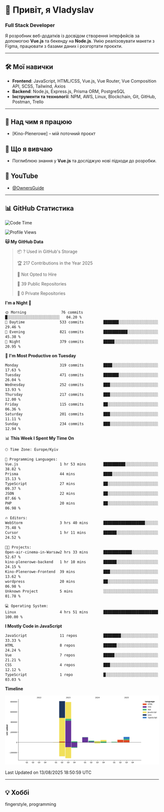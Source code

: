 # 👋 Привіт, я Vladyslav  
### Full Stack Developer  

Я розробник веб-додатків із досвідом створення інтерфейсів за допомогою **Vue.js** та бекенду на **Node.js**. Умію реалізовувати макети з Figma, працювати з базами даних і розгортати проєкти.

---

## 🛠 Мої навички  
- **Frontend**: JavaScript, HTML/CSS, Vue.js, Vue Router, Vue Composition API, SCSS, Tailwind, Axios  
- **Backend**: Node.js, Express.js, Prisma ORM, PostgreSQL  
- **Інструменти та технології**: NPM, AWS, Linux, Blockchain, Git, GitHub, Postman, Trello  

---

## 🔭 Над чим я працюю  
- [Kino-Plenerowe] – мій поточний проєкт

## 🌱 Що я вивчаю  
- Поглиблюю знання у **Vue.js** та досліджую нові підходи до розробки.

## 🎥 YouTube  
- [@OwnersGuide](https://www.youtube.com/@OwnersGuide-)
  
---

## 📊 GitHub Статистика  
<!--START_SECTION:waka-->
![Code Time](http://img.shields.io/badge/Code%20Time-62%20hrs%2022%20mins-blue)

![Profile Views](http://img.shields.io/badge/Profile%20Views-8-blue)

**🐱 My GitHub Data** 

> 📦 ? Used in GitHub's Storage 
 > 
> 🏆 217 Contributions in the Year 2025
 > 
> 🚫 Not Opted to Hire
 > 
> 📜 39 Public Repositories 
 > 
> 🔑 0 Private Repositories 
 > 
**I'm a Night 🦉** 

```text
🌞 Morning                76 commits          █░░░░░░░░░░░░░░░░░░░░░░░░   04.20 % 
🌆 Daytime                533 commits         ███████░░░░░░░░░░░░░░░░░░   29.46 % 
🌃 Evening                821 commits         ███████████░░░░░░░░░░░░░░   45.38 % 
🌙 Night                  379 commits         █████░░░░░░░░░░░░░░░░░░░░   20.95 % 
```
📅 **I'm Most Productive on Tuesday** 

```text
Monday                   319 commits         ████░░░░░░░░░░░░░░░░░░░░░   17.63 % 
Tuesday                  471 commits         ███████░░░░░░░░░░░░░░░░░░   26.04 % 
Wednesday                252 commits         ███░░░░░░░░░░░░░░░░░░░░░░   13.93 % 
Thursday                 217 commits         ███░░░░░░░░░░░░░░░░░░░░░░   12.00 % 
Friday                   115 commits         ██░░░░░░░░░░░░░░░░░░░░░░░   06.36 % 
Saturday                 201 commits         ███░░░░░░░░░░░░░░░░░░░░░░   11.11 % 
Sunday                   234 commits         ███░░░░░░░░░░░░░░░░░░░░░░   12.94 % 
```


📊 **This Week I Spent My Time On** 

```text
🕑︎ Time Zone: Europe/Kyiv

💬 Programming Languages: 
Vue.js                   1 hr 53 mins        ██████████░░░░░░░░░░░░░░░   38.82 % 
Prisma                   44 mins             ████░░░░░░░░░░░░░░░░░░░░░   15.13 % 
TypeScript               27 mins             ██░░░░░░░░░░░░░░░░░░░░░░░   09.37 % 
JSON                     22 mins             ██░░░░░░░░░░░░░░░░░░░░░░░   07.66 % 
PHP                      20 mins             ██░░░░░░░░░░░░░░░░░░░░░░░   06.98 % 

🔥 Editors: 
WebStorm                 3 hrs 40 mins       ███████████████████░░░░░░   75.48 % 
Cursor                   1 hr 11 mins        ██████░░░░░░░░░░░░░░░░░░░   24.52 % 

🐱‍💻 Projects: 
Open-air-cinema-in-Warsaw2 hrs 33 mins       █████████████░░░░░░░░░░░░   52.67 % 
kino-plenerowe-backend   1 hr 10 mins        ██████░░░░░░░░░░░░░░░░░░░   24.15 % 
Kino-Plenerowe-Frontend  39 mins             ███░░░░░░░░░░░░░░░░░░░░░░   13.62 % 
wordpress                20 mins             ██░░░░░░░░░░░░░░░░░░░░░░░   06.98 % 
Unknown Project          5 mins              ░░░░░░░░░░░░░░░░░░░░░░░░░   01.78 % 

💻 Operating System: 
Linux                    4 hrs 51 mins       █████████████████████████   100.00 % 
```

**I Mostly Code in JavaScript** 

```text
JavaScript               11 repos            ████████░░░░░░░░░░░░░░░░░   33.33 % 
HTML                     8 repos             ██████░░░░░░░░░░░░░░░░░░░   24.24 % 
Vue                      7 repos             █████░░░░░░░░░░░░░░░░░░░░   21.21 % 
CSS                      4 repos             ███░░░░░░░░░░░░░░░░░░░░░░   12.12 % 
TypeScript               1 repo              █░░░░░░░░░░░░░░░░░░░░░░░░   03.03 % 
```



**Timeline**

![Lines of Code chart](https://raw.githubusercontent.com/owner6/owner6/main/assets/bar_graph.png)


 Last Updated on 13/08/2025 18:50:59 UTC
<!--END_SECTION:waka-->




---

## 💡 Хоббі  
fingerstyle, programming  
